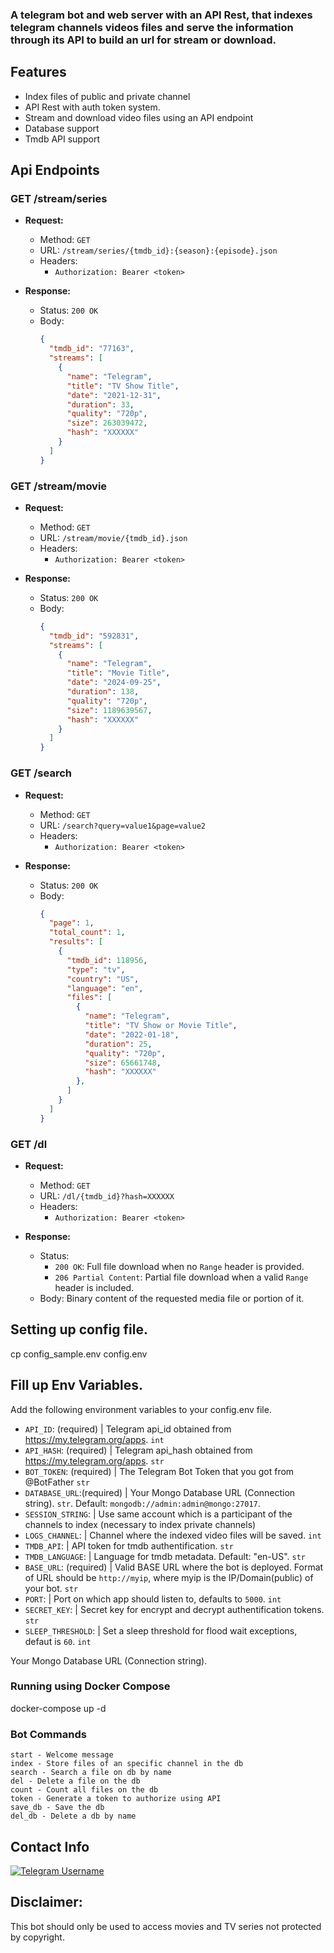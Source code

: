 ### A telegram bot and web server with an API Rest, that indexes telegram channels videos files and serve the information through its API to build an url for stream or download.

## **Features**

- Index files of public and private channel
- API Rest with auth token system.
- Stream and download video files using an API endpoint
- Database support
- Tmdb API support

## **Api Endpoints**

### GET /stream/series

- **Request:**

  - Method: `GET`
  - URL: `/stream/series/{tmdb_id}:{season}:{episode}.json`
  - Headers:
    - `Authorization: Bearer <token>`

- **Response:**
  - Status: `200 OK`
  - Body:
    ```json
    {
      "tmdb_id": "77163",
      "streams": [
        {
          "name": "Telegram",
          "title": "TV Show Title",
          "date": "2021-12-31",
          "duration": 33,
          "quality": "720p",
          "size": 263039472,
          "hash": "XXXXXX"
        }
      ]
    }
    ```

### GET /stream/movie

- **Request:**

  - Method: `GET`
  - URL: `/stream/movie/{tmdb_id}.json`
  - Headers:
    - `Authorization: Bearer <token>`

- **Response:**
  - Status: `200 OK`
  - Body:
    ```json
    {
      "tmdb_id": "592831",
      "streams": [
        {
          "name": "Telegram",
          "title": "Movie Title",
          "date": "2024-09-25",
          "duration": 138,
          "quality": "720p",
          "size": 1189639567,
          "hash": "XXXXXX"
        }
      ]
    }
    ```

### GET /search

- **Request:**

  - Method: `GET`
  - URL: `/search?query=value1&page=value2`
  - Headers:
    - `Authorization: Bearer <token>`

- **Response:**
  - Status: `200 OK`
  - Body:
    ```json
    {
      "page": 1,
      "total_count": 1,
      "results": [
        {
          "tmdb_id": 118956,
          "type": "tv",
          "country": "US",
          "language": "en",
          "files": [
            {
              "name": "Telegram",
              "title": "TV Show or Movie Title",
              "date": "2022-01-18",
              "duration": 25,
              "quality": "720p",
              "size": 65661748,
              "hash": "XXXXXX"
            },
          ]
        }
      ]
    }
    ```

### GET /dl

- **Request:**

  - Method: `GET`
  - URL: `/dl/{tmdb_id}?hash=XXXXXX`
  - Headers:
    - `Authorization: Bearer <token>`

- **Response:**
  - Status: 
    - `200 OK`: Full file download when no `Range` header is provided.
    - `206 Partial Content`: Partial file download when a valid `Range` header is included.
  - Body: Binary content of the requested media file or portion of it.

## Setting up config file.

cp config_sample.env config.env

## Fill up Env Variables.

Add the following environment variables to your config.env file.

- `API_ID`: (required) | Telegram api_id obtained from https://my.telegram.org/apps. `int`
- `API_HASH`: (required) | Telegram api_hash obtained from https://my.telegram.org/apps. `str`
- `BOT_TOKEN`: (required) | The Telegram Bot Token that you got from @BotFather `str`
- `DATABASE_URL`:(required) | Your Mongo Database URL (Connection string). `str`. Default: `mongodb://admin:admin@mongo:27017`.
- `SESSION_STRING`: | Use same account which is a participant of the channels to index (necessary to index private channels)
- `LOGS_CHANNEL`: | Channel where the indexed video files will be saved. `int`
- `TMDB_API`: | API token for tmdb authentification. `str`
- `TMDB_LANGUAGE`: | Language for tmdb metadata. Default: "en-US". `str`
- `BASE_URL`: (required) | Valid BASE URL where the bot is deployed. Format of URL should be `http://myip`, where myip is the IP/Domain(public) of your bot. `str`
- `PORT`: | Port on which app should listen to, defaults to `5000`. `int`
- `SECRET_KEY`: | Secret key for encrypt and decrypt authentification tokens. `str`
- `SLEEP_THRESHOLD`: | Set a sleep threshold for flood wait exceptions, defaut is `60`. `int`


 Your Mongo Database URL (Connection string).

### **Running using Docker Compose**

docker-compose up -d

### Bot Commands

```
start - Welcome message
index - Store files of an specific channel in the db
search - Search a file on db by name
del - Delete a file on the db
count - Count all files on the db
token - Generate a token to authorize using API
save_db - Save the db
del_db - Delete a db by name

```

## **Contact Info**

[![Telegram Username](https://img.shields.io/static/v1?label=&message=Telegram%20&color=blueviolet&style=for-the-badge&logo=telegram&logoColor=black)](https://t.me/sammax09)


## Disclaimer:

This bot should only be used to access movies and TV series not protected by copyright.